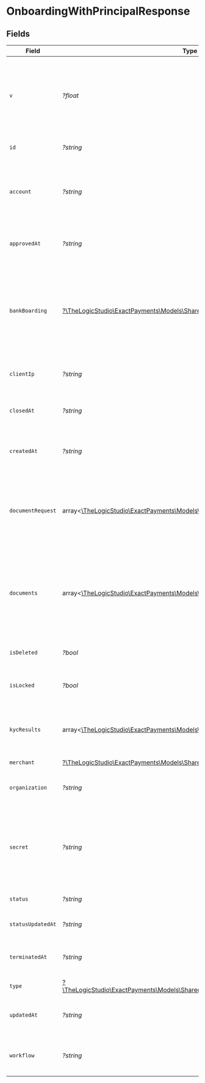 # OnboardingWithPrincipalResponse


## Fields

| Field                                                                                                                                                                                                     | Type                                                                                                                                                                                                      | Required                                                                                                                                                                                                  | Description                                                                                                                                                                                               | Example                                                                                                                                                                                                   |
| --------------------------------------------------------------------------------------------------------------------------------------------------------------------------------------------------------- | --------------------------------------------------------------------------------------------------------------------------------------------------------------------------------------------------------- | --------------------------------------------------------------------------------------------------------------------------------------------------------------------------------------------------------- | --------------------------------------------------------------------------------------------------------------------------------------------------------------------------------------------------------- | --------------------------------------------------------------------------------------------------------------------------------------------------------------------------------------------------------- |
| `v`                                                                                                                                                                                                       | *?float*                                                                                                                                                                                                  | :heavy_minus_sign:                                                                                                                                                                                        | Version of the Onboarding Application, when ever an Onboarding Application is updated or ran through some process the version value will be incremented                                                   | 1                                                                                                                                                                                                         |
| `id`                                                                                                                                                                                                      | *?string*                                                                                                                                                                                                 | :heavy_minus_sign:                                                                                                                                                                                        | Onboarding Application identifier.                                                                                                                                                                        | 615633de394b55001c954640                                                                                                                                                                                  |
| `account`                                                                                                                                                                                                 | *?string*                                                                                                                                                                                                 | :heavy_minus_sign:                                                                                                                                                                                        | Account Identifier assigned by Exact Payments systems when the Workflow checks are passed and account created in Exact Payments system.                                                                   | 62f175f3198abaf23bdaf75c                                                                                                                                                                                  |
| `approvedAt`                                                                                                                                                                                              | *?string*                                                                                                                                                                                                 | :heavy_minus_sign:                                                                                                                                                                                        | The date and time when the Onboarding Application was approved.                                                                                                                                           | 2022-01-14T23:33:33.995Z                                                                                                                                                                                  |
| `bankBoarding`                                                                                                                                                                                            | [?\TheLogicStudio\ExactPayments\Models\Shared\BankBoarding](../../Models/Shared/BankBoarding.md)                                                                                                          | :heavy_minus_sign:                                                                                                                                                                                        | Bank boarding details of the Onboarded Account. This field will be available only when the Onboarding enters the Bank Boarding state or has already boarded with the ACH and / or Credit card processors. |                                                                                                                                                                                                           |
| `clientIp`                                                                                                                                                                                                | *?string*                                                                                                                                                                                                 | :heavy_minus_sign:                                                                                                                                                                                        | The IP address of the client who sent the Onboarding Application.                                                                                                                                         | 63.45.12.34                                                                                                                                                                                               |
| `closedAt`                                                                                                                                                                                                | *?string*                                                                                                                                                                                                 | :heavy_minus_sign:                                                                                                                                                                                        | The date and time when the Organization or Account was closed.                                                                                                                                            | 2022-01-16T23:33:33.995Z                                                                                                                                                                                  |
| `createdAt`                                                                                                                                                                                               | *?string*                                                                                                                                                                                                 | :heavy_minus_sign:                                                                                                                                                                                        | The date and time when the Onboarding Application was created.                                                                                                                                            | 2022-01-11T23:33:33.995Z                                                                                                                                                                                  |
| `documentRequest`                                                                                                                                                                                         | array<[\TheLogicStudio\ExactPayments\Models\Shared\DocumentRequest](../../Models/Shared/DocumentRequest.md)>                                                                                              | :heavy_minus_sign:                                                                                                                                                                                        | List of Document Request sent for the Onboarding Application. This field will be populated only when the Document Requests are made through Exact Payment systems.                                        |                                                                                                                                                                                                           |
| `documents`                                                                                                                                                                                               | array<[\TheLogicStudio\ExactPayments\Models\Shared\Document](../../Models/Shared/Document.md)>                                                                                                            | :heavy_minus_sign:                                                                                                                                                                                        | List of Documents uploaded for the Onboarding Application. This field will be populated only when the Documents are uploaded through Exact Payment systems.                                               |                                                                                                                                                                                                           |
| `isDeleted`                                                                                                                                                                                               | *?bool*                                                                                                                                                                                                   | :heavy_minus_sign:                                                                                                                                                                                        | Indicates whether the Onboarding Application is soft deleted/deactivated.                                                                                                                                 | false                                                                                                                                                                                                     |
| `isLocked`                                                                                                                                                                                                | *?bool*                                                                                                                                                                                                   | :heavy_minus_sign:                                                                                                                                                                                        | Indicates whether the Onboarding Application is Locked.                                                                                                                                                   | false                                                                                                                                                                                                     |
| `kycResults`                                                                                                                                                                                              | array<[\TheLogicStudio\ExactPayments\Models\Shared\KycResults](../../Models/Shared/KycResults.md)>                                                                                                        | :heavy_minus_sign:                                                                                                                                                                                        | List of Rules executed or being executed as part of configured Workflow to Onboard the Account.                                                                                                           |                                                                                                                                                                                                           |
| `merchant`                                                                                                                                                                                                | [?\TheLogicStudio\ExactPayments\Models\Shared\Merchant](../../Models/Shared/Merchant.md)                                                                                                                  | :heavy_minus_sign:                                                                                                                                                                                        | N/A                                                                                                                                                                                                       |                                                                                                                                                                                                           |
| `organization`                                                                                                                                                                                            | *?string*                                                                                                                                                                                                 | :heavy_minus_sign:                                                                                                                                                                                        | The ID of the Organization who onboarded this Organization or the Account.                                                                                                                                | 60f728e2e2cfc7135c0a51cd                                                                                                                                                                                  |
| `secret`                                                                                                                                                                                                  | *?string*                                                                                                                                                                                                 | :heavy_minus_sign:                                                                                                                                                                                        | The secret associated with the Onboarding Application. This field will be available only when the secret is assigned to the Onboarding Application.                                                       | 84b0f5b3-295c-4fc7-a8d2-90749b5e742a                                                                                                                                                                      |
| `status`                                                                                                                                                                                                  | *?string*                                                                                                                                                                                                 | :heavy_minus_sign:                                                                                                                                                                                        | The status of the Onboarding Application.                                                                                                                                                                 | Approved                                                                                                                                                                                                  |
| `statusUpdatedAt`                                                                                                                                                                                         | *?string*                                                                                                                                                                                                 | :heavy_minus_sign:                                                                                                                                                                                        | The date and time when the status was last updated.                                                                                                                                                       | 2022-01-13T23:33:33.995Z                                                                                                                                                                                  |
| `terminatedAt`                                                                                                                                                                                            | *?string*                                                                                                                                                                                                 | :heavy_minus_sign:                                                                                                                                                                                        | The date and time when the Organization or Account was terminated.                                                                                                                                        | 2022-01-15T23:33:33.995Z                                                                                                                                                                                  |
| `type`                                                                                                                                                                                                    | [?\TheLogicStudio\ExactPayments\Models\Shared\OnboardingWithPrincipalResponseType](../../Models/Shared/OnboardingWithPrincipalResponseType.md)                                                            | :heavy_minus_sign:                                                                                                                                                                                        | The type of the Onboarded entity.                                                                                                                                                                         | account                                                                                                                                                                                                   |
| `updatedAt`                                                                                                                                                                                               | *?string*                                                                                                                                                                                                 | :heavy_minus_sign:                                                                                                                                                                                        | The date and time when the Onboarding Application was updated.                                                                                                                                            | 2022-01-11T23:33:33.995Z                                                                                                                                                                                  |
| `workflow`                                                                                                                                                                                                | *?string*                                                                                                                                                                                                 | :heavy_minus_sign:                                                                                                                                                                                        | The ID of the Workflow used to onboard the Organization or the Account.                                                                                                                                   | 61274e78eb13d43172b2959f                                                                                                                                                                                  |
